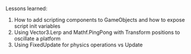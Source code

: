 Lessons learned:
1. How to add scripting components to GameObjects and how to expose script init variables
1. Using Vector3.Lerp and Mathf.PingPong with Transform positions to oscillate a platform
1. Using FixedUpdate for physics operations vs Update